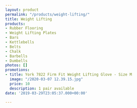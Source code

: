 ```yaml
---
layout: product
permalink: "/products/weight-lifting/"
title: Weight Lifting
products:
- Rubber Flooring
- Weight Lifting Plates
- Bars
- Kettlebells
- Belts
- Chalk
- Barbells
- Dumbells
photos: []
promotions:
- title: York 7822 Firm Fit Weight Lifting Glove - Size M
  image: "/2020-03-07 12.39.15.jpg"
  price: 10
  description: 1 pair available
date: '2019-03-29T23:05:37.000+00:00'

---
```

